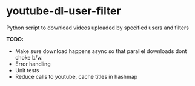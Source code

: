 youtube-dl-user-filter
======================

Python script to download videos uploaded by specified users and filters

**TODO:**
* Make sure download happens async so that parallel downloads dont choke b/w.
* Error handling
* Unit tests
* Reduce calls to youtube, cache titles in hashmap
